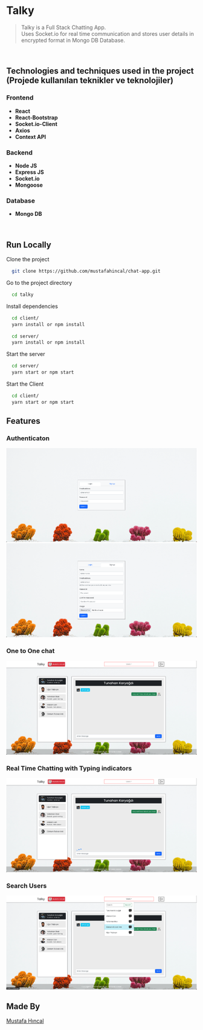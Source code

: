 # Talky

> Talky is a Full Stack Chatting App.
> <br>
> Uses Socket.io for real time communication and stores user details in encrypted format in Mongo DB Database.

<br>

## **Technologies and techniques used in the project (Projede kullanılan teknikler ve teknolojiler)**

### **Frontend**

- **React**
- **React-Bootstrap**
- **Socket.io-Client**
- **Axios**
- **Context API**

### **Backend**

- **Node JS**
- **Express JS**
- **Socket.io**
- **Mongoose**

### **Database**

- **Mongo DB**

<br>

## **Run Locally**

Clone the project

```bash
  git clone https://github.com/mustafahincal/chat-app.git
```

Go to the project directory

```bash
  cd talky
```

Install dependencies

```bash
  cd client/
  yarn install or npm install
```

```bash
  cd server/
  yarn install or npm install
```

Start the server

```bash
  cd server/
  yarn start or npm start
```

Start the Client

```bash
  cd client/
  yarn start or npm start
```

## **Features**

### Authenticaton

![](screenshots/login.png)
![](screenshots/register.png)

### One to One chat

![](screenshots/chatPage.png)

### Real Time Chatting with Typing indicators

![](screenshots/typing.png)

### Search Users

![](screenshots/search-chats.png)

## **Made By**

[Mustafa Hıncal](https://github.com/mustafahincal)
